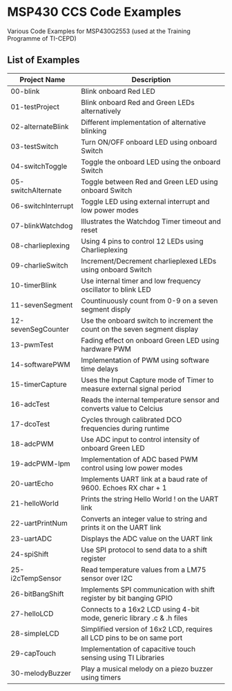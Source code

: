 # MSP430 CCS Code Examples
Various Code Examples for MSP430G2553 (used at the Training Programme of TI-CEPD)

## List of Examples
| Project Name          | Description   |
| ----------------------|---------------|
| 00-blink              | Blink onboard Red LED
| 01-testProject        | Blink onboard Red and Green LEDs alternatively
| 02-alternateBlink     | Different implementation of alternative blinking
| 03-testSwitch         | Turn ON/OFF onboard LED using onboard Switch
| 04-switchToggle       | Toggle the onboard LED using the onboard Switch
| 05-switchAlternate    | Toggle between Red and Green LED using onboard Switch
| 06-switchInterrupt    | Toggle LED using external interrupt and low power modes 
| 07-blinkWatchdog      | Illustrates the Watchdog Timer timeout and reset 
| 08-charlieplexing     | Using 4 pins to control 12 LEDs using Charlieplexing
| 09-charlieSwitch      | Increment/Decrement charlieplexed LEDs using onboard Switch
| 10-timerBlink         | Use internal timer and low frequency oscillator to blink LED
| 11-sevenSegment       | Countinuously count from 0-9 on a seven segment disply
| 12-sevenSegCounter    | Use the onboard switch to increment the count on the seven segment display
| 13-pwmTest            | Fading effect on onboard Green LED using hardware PWM
| 14-softwarePWM        | Implementation of PWM using software time delays
| 15-timerCapture		| Uses the Input Capture mode of Timer to measure external signal period
| 16-adcTest			| Reads the internal temperature sensor and converts value to Celcius
| 17-dcoTest			| Cycles through calibrated DCO frequencies during runtime
| 18-adcPWM				| Use ADC input to control intensity of onboard Green LED
| 19-adcPWM-lpm			| Implementation of ADC based PWM control using low power modes
| 20-uartEcho			| Implements UART link at a baud rate of 9600. Echoes RX char + 1
| 21-helloWorld			| Prints the string Hello World ! on the UART link
| 22-uartPrintNum		| Converts an integer value to string and prints it on the UART link
| 23-uartADC			| Displays the ADC value on the UART link
| 24-spiShift			| Use SPI protocol to send data to a shift register
| 25-i2cTempSensor		| Read temperature values from a LM75 sensor over I2C
| 26-bitBangShift		| Implements SPI communication with shift register by bit banging GPIO
| 27-helloLCD			| Connects to a 16x2 LCD using 4-bit mode, generic library .c & .h files
| 28-simpleLCD			| Simplified version of 16x2 LCD, requires all LCD pins to be on same port
| 29-capTouch			| Implementation of capacitive touch sensing using TI Libraries
| 30-melodyBuzzer		| Play a musical melody on a piezo buzzer using timers
